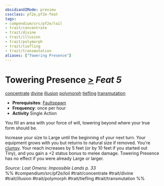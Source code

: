 ```yaml
---
obsidianUIMode: preview
cssclass: pf2e,pf2e-feat
tags:
- compendium/src/pf2e/loil
- trait/concentrate
- trait/divine
- trait/illusion
- trait/polymorph
- trait/tiefling
- trait/transmutation
aliases: ["Towering Presence"]
---
```

# Towering Presence  [>](rules/core-rulebook/chapter-9-playing-the-game.md#Actions "Single Action") *Feat 5*  
[concentrate](rules/traits/concentrate.md "Concentrate Action & Ability Trait")  [divine](rules/traits/divine.md "Divine Tradition Trait")  [illusion](rules/traits/illusion.md "Illusion School Trait")  [polymorph](rules/traits/polymorph.md "Polymorph Effect Trait")  [tiefling](rules/traits/tiefling-b1.md "Tiefling Ancestry & Heritage Trait")  [transmutation](rules/traits/transmutation.md "Transmutation School Trait")  

- **Prerequisites**: [Faultspawn](compendium/feats/faultspawn-loil.md)
- **Frequency**: once per hour
- **Activity** Single Action

You fill an area with your force of will, towering beyond where your true form should be.

Increase your size to Large until the beginning of your next turn. Your equipment grows with you but returns to natural size if removed. You're [clumsy](rules/conditions.md#Clumsy). Your reach increases by 5 feet (or by 10 feet if you started out Tiny), and you gain a +2 status bonus to melee damage. Towering Presence has no effect if you were already Large or larger.

*Source: Lost Omens: Impossible Lands p. 33*  
%% #compendium/src/pf2e/loil #trait/concentrate #trait/divine #trait/illusion #trait/polymorph #trait/tiefling #trait/transmutation %%